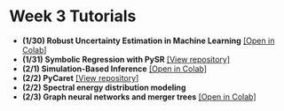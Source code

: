 # Week 3 Tutorials

- **(1/30) Robust Uncertainty Estimation in Machine Learning** [[Open in Colab]](https://colab.research.google.com/github/DataDrivenGalaxyEvolution/galevo23-tutorials/blob/main/week-3/robust_uncertainties.ipynb)
- **(1/31) Symbolic Regression with PySR** [[View repository]](https://github.com/MilesCranmer/pysr_tutorial)
- **(2/1) Simulation-Based Inference** [[Open in Colab]](https://colab.research.google.com/github/changhoonhahn/galevo23-tutorials/blob/main/week-3/sbi_tutorial.ipynb)
- **(2/2) PyCaret** [[View repository]](https://github.com/drtobybrown/KITP-CCA-Demo/blob/main/notebooks/PyCaret_Regression_Tutorial-Frozen.ipynb)
- **(2/2) Spectral energy distribution modeling**
- **(2/3) Graph neural networks and merger trees** [[Open in Colab]](https://colab.research.google.com/github/DataDrivenGalaxyEvolution/galevo23-tutorials/blob/main/week-3/KITP-CCA-GNN-tutorial.ipynb)

